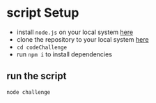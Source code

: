 # script Setup
- install `node.js` on your local system [here](https://nodejs.org/en/)
- clone the repository to your local system [here](https://github.com/Godtide/codeChallenge)
- `cd codeChallenge`
- run `npm i` to install dependencies



## run the script
```
node challenge

```
